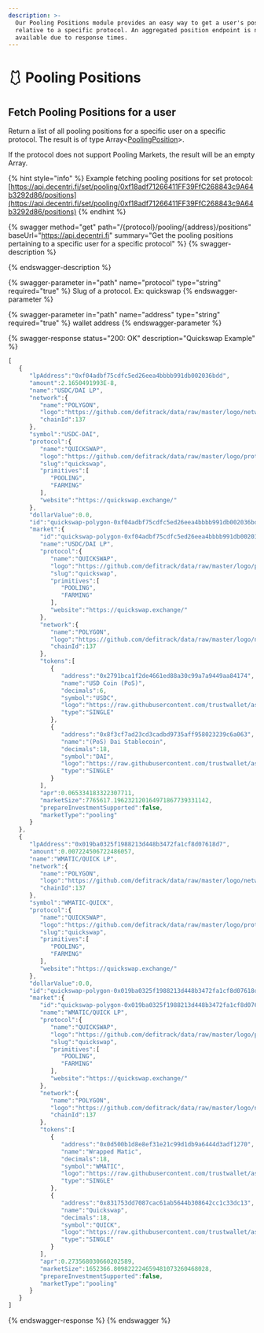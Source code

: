 ```yaml
---
description: >-
  Our Pooling Positions module provides an easy way to get a user's position
  relative to a specific protocol. An aggregated position endpoint is not
  available due to response times.
---
```


# 🩱 Pooling Positions

## Fetch Pooling Positions for a user

Return a list of all pooling positions for a specific user on a specific protocol. The result is of type Array<[PoolingPosition](../../developers/domain-model/pooling/pooling-position.md)>.&#x20;

If the protocol does not support Pooling Markets, the result will be an empty Array.&#x20;

{% hint style="info" %}
Example fetching pooling positions for set protocol: [https://api.decentri.fi/set/pooling/0xf18adf71266411FF39FfC268843c9A64b3292d86/positions](https://api.decentri.fi/set/pooling/0xf18adf71266411FF39FfC268843c9A64b3292d86/positions)
{% endhint %}

{% swagger method="get" path="/{protocol}/pooling/{address}/positions" baseUrl="https://api.decentri.fi" summary="Get the pooling positions pertaining to a specific user for a specific protocol" %}
{% swagger-description %}

{% endswagger-description %}

{% swagger-parameter in="path" name="protocol" type="string" required="true" %}
Slug of a protocol. Ex: quickswap
{% endswagger-parameter %}

{% swagger-parameter in="path" name="address" type="string" required="true" %}
wallet address
{% endswagger-parameter %}

{% swagger-response status="200: OK" description="Quickswap Example" %}
```javascript
[
   {
      "lpAddress":"0xf04adbf75cdfc5ed26eea4bbbb991db002036bdd",
      "amount":2.1650491993E-8,
      "name":"USDC/DAI LP",
      "network":{
         "name":"POLYGON",
         "logo":"https://github.com/defitrack/data/raw/master/logo/network/polygon.png",
         "chainId":137
      },
      "symbol":"USDC-DAI",
      "protocol":{
         "name":"QUICKSWAP",
         "logo":"https://github.com/defitrack/data/raw/master/logo/protocol/quickswap.png",
         "slug":"quickswap",
         "primitives":[
            "POOLING",
            "FARMING"
         ],
         "website":"https://quickswap.exchange/"
      },
      "dollarValue":0.0,
      "id":"quickswap-polygon-0xf04adbf75cdfc5ed26eea4bbbb991db002036bdd",
      "market":{
         "id":"quickswap-polygon-0xf04adbf75cdfc5ed26eea4bbbb991db002036bdd",
         "name":"USDC/DAI LP",
         "protocol":{
            "name":"QUICKSWAP",
            "logo":"https://github.com/defitrack/data/raw/master/logo/protocol/quickswap.png",
            "slug":"quickswap",
            "primitives":[
               "POOLING",
               "FARMING"
            ],
            "website":"https://quickswap.exchange/"
         },
         "network":{
            "name":"POLYGON",
            "logo":"https://github.com/defitrack/data/raw/master/logo/network/polygon.png",
            "chainId":137
         },
         "tokens":[
            {
               "address":"0x2791bca1f2de4661ed88a30c99a7a9449aa84174",
               "name":"USD Coin (PoS)",
               "decimals":6,
               "symbol":"USDC",
               "logo":"https://raw.githubusercontent.com/trustwallet/assets/master/blockchains/polygon/assets/0x2791Bca1f2de4661ED88A30C99A7a9449Aa84174/logo.png",
               "type":"SINGLE"
            },
            {
               "address":"0x8f3cf7ad23cd3cadbd9735aff958023239c6a063",
               "name":"(PoS) Dai Stablecoin",
               "decimals":18,
               "symbol":"DAI",
               "logo":"https://raw.githubusercontent.com/trustwallet/assets/master/blockchains/polygon/assets/0x8f3Cf7ad23Cd3CaDbD9735AFf958023239c6A063/logo.png",
               "type":"SINGLE"
            }
         ],
         "apr":0.065334183322307711,
         "marketSize":7765617.196232120164971867739331142,
         "prepareInvestmentSupported":false,
         "marketType":"pooling"
      }
   },
   {
      "lpAddress":"0x019ba0325f1988213d448b3472fa1cf8d07618d7",
      "amount":0.007224506722486057,
      "name":"WMATIC/QUICK LP",
      "network":{
         "name":"POLYGON",
         "logo":"https://github.com/defitrack/data/raw/master/logo/network/polygon.png",
         "chainId":137
      },
      "symbol":"WMATIC-QUICK",
      "protocol":{
         "name":"QUICKSWAP",
         "logo":"https://github.com/defitrack/data/raw/master/logo/protocol/quickswap.png",
         "slug":"quickswap",
         "primitives":[
            "POOLING",
            "FARMING"
         ],
         "website":"https://quickswap.exchange/"
      },
      "dollarValue":0.0,
      "id":"quickswap-polygon-0x019ba0325f1988213d448b3472fa1cf8d07618d7",
      "market":{
         "id":"quickswap-polygon-0x019ba0325f1988213d448b3472fa1cf8d07618d7",
         "name":"WMATIC/QUICK LP",
         "protocol":{
            "name":"QUICKSWAP",
            "logo":"https://github.com/defitrack/data/raw/master/logo/protocol/quickswap.png",
            "slug":"quickswap",
            "primitives":[
               "POOLING",
               "FARMING"
            ],
            "website":"https://quickswap.exchange/"
         },
         "network":{
            "name":"POLYGON",
            "logo":"https://github.com/defitrack/data/raw/master/logo/network/polygon.png",
            "chainId":137
         },
         "tokens":[
            {
               "address":"0x0d500b1d8e8ef31e21c99d1db9a6444d3adf1270",
               "name":"Wrapped Matic",
               "decimals":18,
               "symbol":"WMATIC",
               "logo":"https://raw.githubusercontent.com/trustwallet/assets/master/blockchains/polygon/assets/0x0d500B1d8E8eF31E21C99d1Db9A6444d3ADf1270/logo.png",
               "type":"SINGLE"
            },
            {
               "address":"0x831753dd7087cac61ab5644b308642cc1c33dc13",
               "name":"Quickswap",
               "decimals":18,
               "symbol":"QUICK",
               "logo":"https://raw.githubusercontent.com/trustwallet/assets/master/blockchains/polygon/assets/0x831753DD7087CaC61aB5644b308642cc1c33Dc13/logo.png",
               "type":"SINGLE"
            }
         ],
         "apr":0.273568030660202589,
         "marketSize":1652366.809822224659481073260468028,
         "prepareInvestmentSupported":false,
         "marketType":"pooling"
      }
   }
]
```
{% endswagger-response %}
{% endswagger %}
